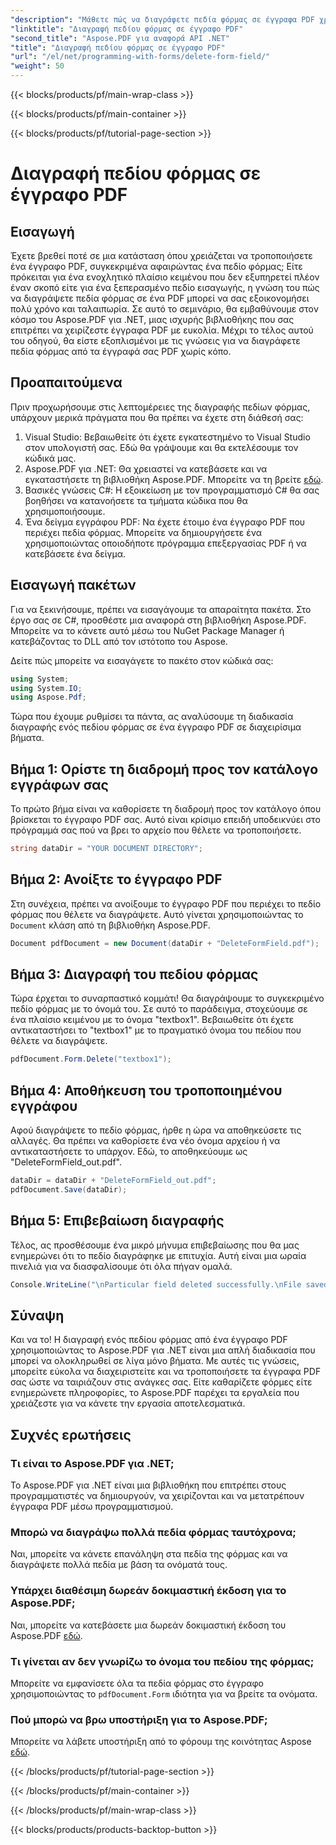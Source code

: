 ```yaml
---
"description": "Μάθετε πώς να διαγράφετε πεδία φόρμας σε έγγραφα PDF χρησιμοποιώντας το Aspose.PDF για .NET με αυτόν τον οδηγό βήμα προς βήμα. Ιδανικό για προγραμματιστές και λάτρεις των PDF."
"linktitle": "Διαγραφή πεδίου φόρμας σε έγγραφο PDF"
"second_title": "Aspose.PDF για αναφορά API .NET"
"title": "Διαγραφή πεδίου φόρμας σε έγγραφο PDF"
"url": "/el/net/programming-with-forms/delete-form-field/"
"weight": 50
---
```


{{< blocks/products/pf/main-wrap-class >}}

{{< blocks/products/pf/main-container >}}

{{< blocks/products/pf/tutorial-page-section >}}

# Διαγραφή πεδίου φόρμας σε έγγραφο PDF

## Εισαγωγή

Έχετε βρεθεί ποτέ σε μια κατάσταση όπου χρειάζεται να τροποποιήσετε ένα έγγραφο PDF, συγκεκριμένα αφαιρώντας ένα πεδίο φόρμας; Είτε πρόκειται για ένα ενοχλητικό πλαίσιο κειμένου που δεν εξυπηρετεί πλέον έναν σκοπό είτε για ένα ξεπερασμένο πεδίο εισαγωγής, η γνώση του πώς να διαγράψετε πεδία φόρμας σε ένα PDF μπορεί να σας εξοικονομήσει πολύ χρόνο και ταλαιπωρία. Σε αυτό το σεμινάριο, θα εμβαθύνουμε στον κόσμο του Aspose.PDF για .NET, μιας ισχυρής βιβλιοθήκης που σας επιτρέπει να χειρίζεστε έγγραφα PDF με ευκολία. Μέχρι το τέλος αυτού του οδηγού, θα είστε εξοπλισμένοι με τις γνώσεις για να διαγράφετε πεδία φόρμας από τα έγγραφά σας PDF χωρίς κόπο.

## Προαπαιτούμενα

Πριν προχωρήσουμε στις λεπτομέρειες της διαγραφής πεδίων φόρμας, υπάρχουν μερικά πράγματα που θα πρέπει να έχετε στη διάθεσή σας:

1. Visual Studio: Βεβαιωθείτε ότι έχετε εγκατεστημένο το Visual Studio στον υπολογιστή σας. Εδώ θα γράψουμε και θα εκτελέσουμε τον κώδικά μας.
2. Aspose.PDF για .NET: Θα χρειαστεί να κατεβάσετε και να εγκαταστήσετε τη βιβλιοθήκη Aspose.PDF. Μπορείτε να τη βρείτε [εδώ](https://releases.aspose.com/pdf/net/).
3. Βασικές γνώσεις C#: Η εξοικείωση με τον προγραμματισμό C# θα σας βοηθήσει να κατανοήσετε τα τμήματα κώδικα που θα χρησιμοποιήσουμε.
4. Ένα δείγμα εγγράφου PDF: Να έχετε έτοιμο ένα έγγραφο PDF που περιέχει πεδία φόρμας. Μπορείτε να δημιουργήσετε ένα χρησιμοποιώντας οποιοδήποτε πρόγραμμα επεξεργασίας PDF ή να κατεβάσετε ένα δείγμα.

## Εισαγωγή πακέτων

Για να ξεκινήσουμε, πρέπει να εισαγάγουμε τα απαραίτητα πακέτα. Στο έργο σας σε C#, προσθέστε μια αναφορά στη βιβλιοθήκη Aspose.PDF. Μπορείτε να το κάνετε αυτό μέσω του NuGet Package Manager ή κατεβάζοντας το DLL από τον ιστότοπο του Aspose.

Δείτε πώς μπορείτε να εισαγάγετε το πακέτο στον κώδικά σας:

```csharp
using System;
using System.IO;
using Aspose.Pdf;
```

Τώρα που έχουμε ρυθμίσει τα πάντα, ας αναλύσουμε τη διαδικασία διαγραφής ενός πεδίου φόρμας σε ένα έγγραφο PDF σε διαχειρίσιμα βήματα.

## Βήμα 1: Ορίστε τη διαδρομή προς τον κατάλογο εγγράφων σας

Το πρώτο βήμα είναι να καθορίσετε τη διαδρομή προς τον κατάλογο όπου βρίσκεται το έγγραφο PDF σας. Αυτό είναι κρίσιμο επειδή υποδεικνύει στο πρόγραμμά σας πού να βρει το αρχείο που θέλετε να τροποποιήσετε.

```csharp
string dataDir = "YOUR DOCUMENT DIRECTORY";
```

## Βήμα 2: Ανοίξτε το έγγραφο PDF

Στη συνέχεια, πρέπει να ανοίξουμε το έγγραφο PDF που περιέχει το πεδίο φόρμας που θέλετε να διαγράψετε. Αυτό γίνεται χρησιμοποιώντας το `Document` κλάση από τη βιβλιοθήκη Aspose.PDF.

```csharp
Document pdfDocument = new Document(dataDir + "DeleteFormField.pdf");
```

## Βήμα 3: Διαγραφή του πεδίου φόρμας

Τώρα έρχεται το συναρπαστικό κομμάτι! Θα διαγράψουμε το συγκεκριμένο πεδίο φόρμας με το όνομά του. Σε αυτό το παράδειγμα, στοχεύουμε σε ένα πλαίσιο κειμένου με το όνομα "textbox1". Βεβαιωθείτε ότι έχετε αντικαταστήσει το "textbox1" με το πραγματικό όνομα του πεδίου που θέλετε να διαγράψετε.

```csharp
pdfDocument.Form.Delete("textbox1");
```

## Βήμα 4: Αποθήκευση του τροποποιημένου εγγράφου

Αφού διαγράψετε το πεδίο φόρμας, ήρθε η ώρα να αποθηκεύσετε τις αλλαγές. Θα πρέπει να καθορίσετε ένα νέο όνομα αρχείου ή να αντικαταστήσετε το υπάρχον. Εδώ, το αποθηκεύουμε ως "DeleteFormField_out.pdf".

```csharp
dataDir = dataDir + "DeleteFormField_out.pdf";
pdfDocument.Save(dataDir);
```

## Βήμα 5: Επιβεβαίωση διαγραφής

Τέλος, ας προσθέσουμε ένα μικρό μήνυμα επιβεβαίωσης που θα μας ενημερώνει ότι το πεδίο διαγράφηκε με επιτυχία. Αυτή είναι μια ωραία πινελιά για να διασφαλίσουμε ότι όλα πήγαν ομαλά.

```csharp
Console.WriteLine("\nParticular field deleted successfully.\nFile saved at " + dataDir);
```

## Σύναψη

Και να το! Η διαγραφή ενός πεδίου φόρμας από ένα έγγραφο PDF χρησιμοποιώντας το Aspose.PDF για .NET είναι μια απλή διαδικασία που μπορεί να ολοκληρωθεί σε λίγα μόνο βήματα. Με αυτές τις γνώσεις, μπορείτε εύκολα να διαχειριστείτε και να τροποποιήσετε τα έγγραφα PDF σας ώστε να ταιριάζουν στις ανάγκες σας. Είτε καθαρίζετε φόρμες είτε ενημερώνετε πληροφορίες, το Aspose.PDF παρέχει τα εργαλεία που χρειάζεστε για να κάνετε την εργασία αποτελεσματικά.

## Συχνές ερωτήσεις

### Τι είναι το Aspose.PDF για .NET;
Το Aspose.PDF για .NET είναι μια βιβλιοθήκη που επιτρέπει στους προγραμματιστές να δημιουργούν, να χειρίζονται και να μετατρέπουν έγγραφα PDF μέσω προγραμματισμού.

### Μπορώ να διαγράψω πολλά πεδία φόρμας ταυτόχρονα;
Ναι, μπορείτε να κάνετε επανάληψη στα πεδία της φόρμας και να διαγράψετε πολλά πεδία με βάση τα ονόματά τους.

### Υπάρχει διαθέσιμη δωρεάν δοκιμαστική έκδοση για το Aspose.PDF;
Ναι, μπορείτε να κατεβάσετε μια δωρεάν δοκιμαστική έκδοση του Aspose.PDF [εδώ](https://releases.aspose.com/).

### Τι γίνεται αν δεν γνωρίζω το όνομα του πεδίου της φόρμας;
Μπορείτε να εμφανίσετε όλα τα πεδία φόρμας στο έγγραφο χρησιμοποιώντας το `pdfDocument.Form` ιδιότητα για να βρείτε τα ονόματα.

### Πού μπορώ να βρω υποστήριξη για το Aspose.PDF;
Μπορείτε να λάβετε υποστήριξη από το φόρουμ της κοινότητας Aspose [εδώ](https://forum.aspose.com/c/pdf/10).

{{< /blocks/products/pf/tutorial-page-section >}}

{{< /blocks/products/pf/main-container >}}

{{< /blocks/products/pf/main-wrap-class >}}

{{< blocks/products/products-backtop-button >}}